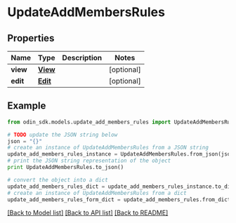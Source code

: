 # UpdateAddMembersRules


## Properties

Name | Type | Description | Notes
------------ | ------------- | ------------- | -------------
**view** | [**View**](View.md) |  | [optional] 
**edit** | [**Edit**](Edit.md) |  | [optional] 

## Example

```python
from odin_sdk.models.update_add_members_rules import UpdateAddMembersRules

# TODO update the JSON string below
json = "{}"
# create an instance of UpdateAddMembersRules from a JSON string
update_add_members_rules_instance = UpdateAddMembersRules.from_json(json)
# print the JSON string representation of the object
print UpdateAddMembersRules.to_json()

# convert the object into a dict
update_add_members_rules_dict = update_add_members_rules_instance.to_dict()
# create an instance of UpdateAddMembersRules from a dict
update_add_members_rules_form_dict = update_add_members_rules.from_dict(update_add_members_rules_dict)
```
[[Back to Model list]](../README.md#documentation-for-models) [[Back to API list]](../README.md#documentation-for-api-endpoints) [[Back to README]](../README.md)


